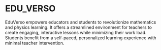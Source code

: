 # EDU_VERSO
EduVerso empowers educators and students to revolutionize mathematics and physics learning. It offers a streamlined environment for teachers to create engaging, interactive lessons while minimizing their work load. Students benefit from a self-paced, personalized learning experience with minimal teacher intervention.
